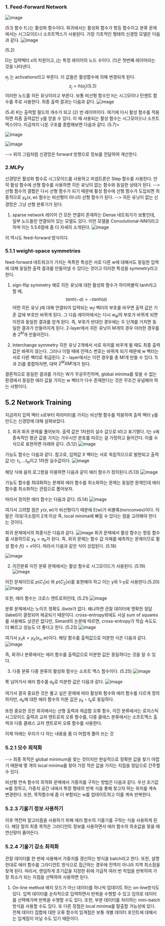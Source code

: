 ### 1. Feed-Forward Network
![image](https://user-images.githubusercontent.com/71582504/228065228-21a79023-7e8f-45e5-84bf-8ae50ef4cc06.png)

(5.1)
함수 f(.)는 활성화 함수이다. 
회귀에서는 활성화 함수가 항등 함수이고 분류 문제에서는 시그모이드나 소프트맥스가 사용된다. 
가장 기초적인 형태의 신경망 모델은 다음과 같다. 
![image](https://user-images.githubusercontent.com/71582504/228065340-7627415c-de13-4409-83b1-58a5cf7f1a17.png)

(5.2)

D는 입력벡터 x의 차원이고, j는 특정 레이어의 노드 수이다. (1)은 첫번째 레이어라는 것을 나타낸다. 

$a_j$ 는 activations라고 부른다. 이 값들은 활성함수에 의해 변경되게 된다. 
$$ z_j = h(a_j)  (5.3) $$
이러한 노드를 히든 유닛이라고 부른다. 보통 비선형 함수인 h는 시그모이나 탄젠트 함수를 주로 사용한다. 
최종 출력 결과는 다음과 같다. 
![image](https://user-images.githubusercontent.com/71582504/228065994-27ad8e0f-a15e-430d-9914-5862e1923174.png)

(5.4)
K는 출력할 필드의 개수가 되고 (2) 번 레이어이다. 
여기에 다시 활성 함수를 적용하면 최종 출력값인 y를 얻을 수 있다. 
이 때 사용되는 활성 함수는 시그모이드나 소프트맥스이다. 
지금까지 나온 구조를 종합해보면 다음과 같다. (5.7)=

![image](https://user-images.githubusercontent.com/71582504/228066133-0efdeb69-20bb-4bab-b7d6-b462e7a59726.png)

![image](https://user-images.githubusercontent.com/71582504/228066214-d2ea2483-3e71-44c7-925b-6f511b54941f.png)

--> 위의 그림처럼 신경망은 forward 방향으로 정보를 전달하여 계산한다. 

### 2.MLPy

신경망은 활성화 함수로 시그모이드를 사용하고 퍼셉트론은 Step 함수를 사용한다. 
만약 활성 함수에 선형 함수를 사용하면 히든 유닛이 없는 함수와 동일한 상태가 된다. 
--> 선형 함수의 결합은 다시 선형 함수가 되기 때문에 활성 함수에 선형 함수가 도입되면 최종적으로 $y_k(x, w)$ 함수는 비선형이 아니라 선형 함수가 된다. 
--> 히든 유닛이 없는 신경망은 그냥 선형 분류기가 된다. 

1) sparse network
레이어 간 모든 연결이 존재하는 Dense 네트워가가 보통인데, 일부 노드들만 연결되어 
있는 모델도 있다. 
이런 모델을 Convolutional-NN이라고 하며 이는 5.5.6절에 좀 더 자세히 소개된다. 
![image](https://user-images.githubusercontent.com/71582504/228067347-e04acdad-d2f8-487c-83d2-b0558e079298.png)

이 역시도 feed-forward 방식이다. 

### 5.1.1 weight-space symmetries
feed-forward 네트워크가 가지는 독특한 특성은
서로 다른 w에 대해서도 동일한 입력에 대해 동일한 출력 결과를 만들어낼 수 있다는 것이고 이러한 특성을 symmetry라고 한다. 

1) sign-flip symmetry
예로 히든 유닛에 대한 활성화 함수가 하이퍼볼릭 tanh라고 할 때, 
$$ tanh(-a) = -tanh(a) $$
어떤 히든 유닛 j에 대해 연결되어 입력되는 $w_ji$ 벡터의 부호를 바꾸면 출력 값은 기존 값에 부호만 바뀌게 된다. 
그 다음 레이어에서는 다시 $w_kj$의 부호가 바뀌게 되면 이전과 동일한 결과를 얻게 된다. 
즉, 부호가 반대인 경우에는 두 단계를 거치면 동일한 결과가 만들어지게 된다. 
2-layer에서 히든 유닛이 M개의 경우 이러한 경우를 총 $2^M$개 만들어진다. 

2) Interchange symmetry
히든 유닛 2개에서 서로 위치를 바꾸게 될 때도 최종 출력 값은 바뀌지 않는다. 
그러나 이럴 때에 인덱스 번호는 바뀌게 되기 때문에 w 벡터는 서로 다른 벡터로 취급된다. 
2 - layer에서는 이런 경우를 총 M!개 만들 수 있다. 
1)과 2)를 종합하자면, 대략 $2^M X M!$개가 된다. 

결론적으로 동일한 결과를 가지는 W가 무궁무진하며, 
global minima를 찾을 수 없는 환경에서 동일한 에러 값을 가지는 w 벡터가 다수 존재한다는 것은 무조건 유념해야 하는 사항이다. 

## 5.2 Network Training
지금까지 입력 벡터 x로부터 파라미터를 가지는 비선형 함수를 적용하여 출력 벡터 y를 만드는 신경망에 대해 살펴보았다. 

1) 회귀
회귀 문제를 풀어보자. 
출력 값은 1차원의 실수 값으로 t라고 표기했다. 
t는 x에 종속적인 평균 값을 가지는 가우시안 분포를 따르는 걸 가정하고 들어간다. 
이를 수식으로 표현하면 아래와 같다. (5.12)
![image](https://user-images.githubusercontent.com/71582504/228069730-0c4bfa75-c7d5-40aa-a434-340fc4207f44.png)

가능도 함수는 다음과 같다. 
참고로, 입력값 X 벡터는 서로 독립적으으로 발현되고 출력값 t는 $t_1, ... t_N$이고 1차원 실수값이다. 
![image](https://user-images.githubusercontent.com/71582504/228070006-e23ba962-b4a4-4c7c-a076-76ed8999dbf0.png)

해당 식에 음의 로그항을 이용하면 다음과 같이 에러 함수가 정의된다.(5.13) 
![image](https://user-images.githubusercontent.com/71582504/228070069-a2c5859a-5137-4166-ac74-505c1da2b517.png)

가능도 함수를 최대화하는 문제와 에러 함수를 최소화하는 문제는 동일한 문제인데 
에러 함수를 최소화하는 관점으로 풀어보자. 

따라서 정의한 에러 함수는 다음과 같다. (5.14)
![image](https://user-images.githubusercontent.com/71582504/228070294-ee7f0872-e6d4-408f-8186-b5243c4c6a84.png)

여기서 고려할 점은 $y(x, w)$가 비선형이기 때문에 E(w)가 비볼록(nonconvex)이다. 
이 말은 극대/극소점이 2개 이상 즉, local minima에 빠질 수 있다는 점을 고려해야 한다는 것이다. 

회귀 문제에서의 최종식은 다음과 같다. 
![image](https://user-images.githubusercontent.com/71582504/228070780-91226665-204c-474e-810f-bae7dadf5063.png)
회귀 문제에서 활성 함수는 항등 함수를 사용하므로 $y_k = a_k$가 된다. 
즉, 회귀 문제는 함수 값 자체를 예측하는 문제이므로 활성 함수 $f() = x$이다. 
따라서 다음과 같은 식이 성립된다. (5.18)

![image](https://user-images.githubusercontent.com/71582504/228071004-81556474-6d75-4e9a-8357-8e8b3490566e.png)

2) 이진분류
이진 분류 문제에서는 활성 함수로 시그모이드가 사용된다. (5.19)
![image](https://user-images.githubusercontent.com/71582504/228071266-ce939d68-368c-4ee4-a759-3b3b59ac029b.png)

이진 문제이므로 $p(C_1|x)$ 와 $p(C_2|x)$를 표현해야 하고 이는 y와 1-y로 사용한다.(5.20) 
![image](https://user-images.githubusercontent.com/71582504/228071501-4c33a40b-9741-4db1-ac3f-89f073b85780.png)

또한, 에러 함수는 크로스 엔트로피인데, (5.21)
![image](https://user-images.githubusercontent.com/71582504/228071684-e9a835c3-0bf6-4e21-8c1a-d1ff3cc2f641.png)

분류 문제에서는 노이즈 정확도 $/beta$가 없다. 
왜냐하면 관찰 데이터에 명확한 정답(label)이 결정되어 제공되기 때문이다. 
cross-entropy외에도 사실 sum of squares를 사용해도 상관은 없다만, 
Simard의 논문에 따르면, cross-entropy가 학습 속도도 더 빠르고 성능도 더 좋다고 한다. (5.23)
![image](https://user-images.githubusercontent.com/71582504/228072065-532876e7-397a-470a-a7a8-02a68dc81d49.png)

여기서 $y_nk = y_k(x_n, w)$이다. 
해당 함수를 출력값으로 미분한 식은 다음과 같다. 
![image](https://user-images.githubusercontent.com/71582504/228072247-bf956ab8-244e-4dc6-8055-9a730e0d9fab.png)

즉, 회귀나 분류에서는 에러 함수를 출력값으로 미분한 값은 동일하다는 것을 알 수 있다. 

3) 다중 분류
다중 분류의 활성화 함수는 소프트 맥스 함수이다. (5.25)
![image](https://user-images.githubusercontent.com/71582504/228072428-01e8c6a4-1aca-4cc8-bc18-fcd76ef0fcc3.png)

쭉 넘어가서 에러 함수를 $a_k$로 미분한 값은 다음과 같다. 
![image](https://user-images.githubusercontent.com/71582504/228072545-c5a91491-ae45-42a7-8610-ece7f55f85c5.png)

여기서 결국 중요한 것은 
풀고 싶은 문제에 따라 활성화 함수와 에러 함수를 다르게 정의하지만, 
$a_k$에 대한 에러 함수의 미분 값은 $y_k - t_k$로 동일하다. 

또한 중요한 것은 회귀에서는 선형 출력과 제곱합 오류 함수, 
이진 분류에서는 로지스틱 시그모이드 출력과 교차 엔트로피 오류 함수를, 
다중 클래스 분류에서는 소프트맥스 출력과 다중 클래스 교차 엔트로피 오류 함수를 사용한다. 

이제 아래는 우리가 다 아는 내용을 좀 더 어렵게 풀어 쓰는 것

### 5.2.1 모수 최적화
--> 최종 목적은 global minimum을 찾는 것이지만 현실적으로 정확한 값을 찾기 어렵기 때문에 몇 개의 local minima를 찾아 가장 작은 값을 가지는 지접을 정답으로 간주할 수 있다. 

비선형 연속 함수의 최적화 문제에서 가중치를 구하는 방법은 다음과 같다. 
우선 초기값 w를 정하고, 가중치 공간 내에서 특정 형태의 반복 식을 통해 찾고자 하는 위치를 계속 변경한다. 
또한, 목적함수에 좀 더 부합되는 w를 업데이트하고 이를 계속 반복한다. 

### 5.2.3 기울기 정보 사용하기 
이후 역전파 알고리즘을 사용하기 위해 에러 함수의 기울기를 구하는 식을 사용하게 된다. 
해당 절의 최종 목적은 
그라디언트 정보를 사용하면서 에러 함수의 최솟값을 찾을 때 연산량이 줄어든다. 

### 5.2.4 기울기 감소 최적화
관찰 데이터를 한 번에 사용해서 가중치를 갱신하는 방식을 batch라고 한다. 
또한, 설명한대로 에러 함수를 그라디언트 방식으로 접근하는 경우에 전역이 아니라 지역 최소점을 찾게 된다. 
따라서, 랜덤하게 초기값을 지정한 뒤에 가급적 여러 번 작업을 반복하여 가장 최소가 되는 지점을 선택하여 사용하면 된다. 

1) On-line method
배치 모드가 아닌 데이터를 하나씩 업데이트 하는 on-line방식도 있다. 
입력 데이터를 순차적으로 입력하면서 반복을 수행할 수 있고 임의로 데이터를 선택해가며 반복을 수행할 수도 있다. 
또한, 부분 데이터를 처리하는 mini-batch 방식을 사용할 수도 있다. 
또 다른 장점은 local minima를 탈출할 가능성에 있다. 
전체 데이터 집합에 대한 오류 함수의 임계점은 보통 개별 데이터 포인트에 대해서는 임계점이 아닐 수도 있기 때문이다. 


